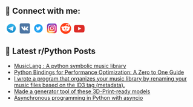 ## 🔎 Connect with me:
[<img src="https://github.com/bullbesh/bullbesh/blob/main/images/Telegram.png" width="32" height="32" />](https://t.me/bullbesh)
[<img src="https://github.com/bullbesh/bullbesh/blob/main/images/VK.png" width="32" height="32" />](https://vk.com/bullbesh)
[<img src="https://github.com/bullbesh/bullbesh/blob/main/images/Twitter.png" width="32" height="32" />](https://twitter.com/bullbesh1)
[<img src="https://github.com/bullbesh/bullbesh/blob/main/images/Instagram.png" width="32" height="32" />](https://www.instagram.com/bullbesh)
[<img src="https://github.com/bullbesh/bullbesh/blob/main/images/Reddit.png" width="32" height="32" />](https://www.reddit.com/user/bullbesh)
[<img src="https://github.com/bullbesh/bullbesh/blob/main/images/YouTube.png" width="32" height="32" />](https://www.youtube.com/channel/UCtfjRs6uzgq5mfm8S06WTcg)

## 📕 Latest r/Python Posts
<!-- BLOG-POST-LIST:START -->
- [MusicLang : A python symbolic music library](https://www.reddit.com/r/Python/comments/10kyg4d/musiclang_a_python_symbolic_music_library/)
- [Python Bindings for Performance Optimization: A Zero to One Guide](https://www.reddit.com/r/Python/comments/10kydmi/python_bindings_for_performance_optimization_a/)
- [I wrote a program that organizes your music library by renaming your music files based on the ID3 tag &lpar;metadata&rpar;.](https://www.reddit.com/r/Python/comments/10kxmj9/i_wrote_a_program_that_organizes_your_music/)
- [Made a generator tool of these 3D-Print-ready models](https://www.reddit.com/r/Python/comments/10kxa9o/made_a_generator_tool_of_these_3dprintready_models/)
- [Asynchronous programming in Python with asyncio](https://www.reddit.com/r/Python/comments/10kwveo/asynchronous_programming_in_python_with_asyncio/)
<!-- BLOG-POST-LIST:END -->
